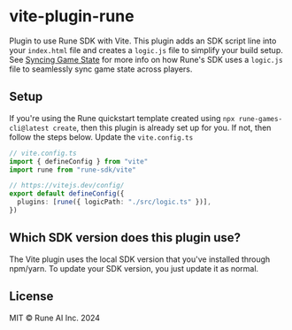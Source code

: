 # vite-plugin-rune

Plugin to use Rune SDK with Vite. This plugin adds an SDK script line into your `index.html` file and creates a `logic.js` file to simplify your build setup. See [Syncing Game State](https://developers.rune.ai/docs/how-it-works/syncing-game-state) for more info on how Rune's SDK uses a `logic.js` file to seamlessly sync game state across players.

## Setup
If you're using the Rune quickstart template created using `npx rune-games-cli@latest create`, then this plugin is already set up for you. If not, then follow the steps below.
Update the `vite.config.ts`
```ts
// vite.config.ts
import { defineConfig } from "vite"
import rune from "rune-sdk/vite"

// https://vitejs.dev/config/
export default defineConfig({
  plugins: [rune({ logicPath: "./src/logic.ts" })],
})
```

## Which SDK version does this plugin use?

The Vite plugin uses the local SDK version that you've installed through npm/yarn. To update your SDK version, you just update it as normal.

## License

MIT © Rune AI Inc. 2024
